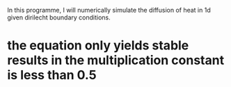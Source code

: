In this programme, I will numerically simulate the diffusion of heat in 1d given dirilecht boundary conditions. 

# the equation only yields stable results in the multiplication constant is less than 0.5